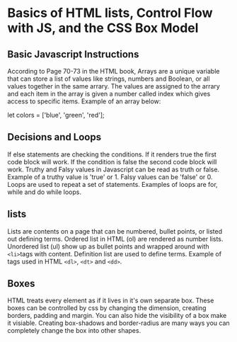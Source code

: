 # Basics of HTML lists, Control Flow with JS, and the CSS Box Model

## Basic Javascript Instructions

According to Page 70-73 in the HTML book, Arrays are a unique variable that can store a list of values like strings, numbers and Boolean, or all values together in the same arrary. The values are assigned to the arrary and each item in the array is given a number called index which gives access to specific items. Example of an array below:

let colors = ['blue', 'green', 'red'];

## Decisions and Loops

If else statements are checking the conditions. If it renders true the first code block will work. If the condition is false the second code block will work. Truthy and Falsy values in Javascript can be read as truth or false. Example of a truthy value is 'true' or 1. Falsy values can be 'false' or 0. Loops are used to repeat a set of statements. Examples of loops are for, while and do while loops.

## lists

Lists are contents on a page that can be numbered, bullet points, or listed out defining terms. Ordered list in HTML (ol) are rendered as number lists. Unordered list (ul) show up as bullet points and wrapped around with `<li>`tags with content. Definition list are used to define terms. Example of tags used in HTML `<dl>`, `<dt>` and `<dd>`.

## Boxes

HTML treats every element as if it lives in it's own separate box. These boxes can be controlled by css by changing the dimension, creating borders, padding and margin. You can also hide the visibility of a box make it visiable. Creating box-shadows and border-radius are many ways you can completely change the box into other shapes.
